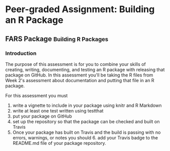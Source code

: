 
<!-- README.md is generated from README.Rmd. Please edit that file -->

Peer-graded Assignment: Building an R Package
=============================================

FARS Package <small>Building R Packages</small>
-----------------------------------------------

### Introduction

The purpose of this assessment is for you to combine your skills of creating, writing, documenting, and testing an R package with releasing that package on GitHub. In this assessment you'll be taking the R files from Week 2's assessment about documentation and putting that file in an R package.

For this assessment you must

1.  write a vignette to include in your package using knitr and R Markdown
2.  write at least one test written using testthat
3.  put your package on GitHub
4.  set up the repository so that the package can be checked and built on Travis
5.  Once your package has built on Travis and the build is passing with no errors, warnings, or notes you should 6. add your Travis badge to the README.md file of your package repository.
